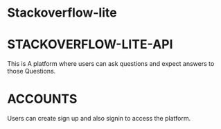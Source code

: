 # Stackoverflow-lite
# STACKOVERFLOW-LITE-API
This is A platform where users can ask questions and expect answers to those Questions.

# ACCOUNTS
Users can create sign up and also signin to access the platform.



